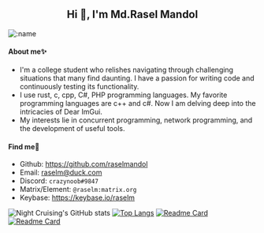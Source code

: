 <h2 align="center">Hi 👋, I'm Md.Rasel Mandol</h2>

![:name](https://count.getloli.com/get/@:raselmandol?theme=rule34)

#### About me✨ 

* I'm a college student who relishes navigating through challenging situations that many find daunting. I have a passion for writing code and continuously testing its functionality.
* I use rust, c, cpp, C#, PHP programming languages. My favorite programming languages are c++ and c#. Now I am delving deep into the intricacies of Dear ImGui.
* My interests lie in concurrent programming, network programming, and the development of useful tools.

#### Find me👀

* Github: <https://github.com/raselmandol>
* Email: <raselm@duck.com>
* Discord: `crazynoob#9847`
* Matrix/Element: `@raselm:matrix.org`
* Keybase: <https://keybase.io/raselm>


![Night Cruising's GitHub stats](https://github-readme-stats-git-masterrstaa-rickstaa.vercel.app/api?username=raselmandol&show_icons=true&count_private=true)
[![Top Langs](https://github-readme-stats.vercel.app/api/top-langs/?username=raselmandol&layout=compact&hide=javascript,html,css,PowerShell)](https://github.com/anuraghazra/github-readme-stats)
[![Readme Card](https://github-readme-stats.vercel.app/api/pin/?username=raselmandol&repo=comprehensive-rust-bn)](https://github.com/anuraghazra/github-readme-stats)
[![Readme Card](https://github-readme-stats.vercel.app/api/pin/?username=raselmandol&repo=ubGUI)](https://github.com/anuraghazra/github-readme-stats)
